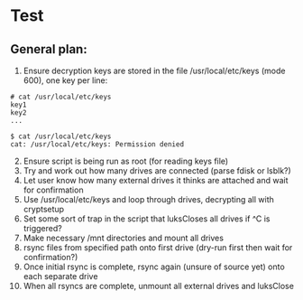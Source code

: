 # Test
## General plan:
1. Ensure decryption keys are stored in the file /usr/local/etc/keys (mode 600), one key per line:

```
# cat /usr/local/etc/keys
key1
key2
...
```

```
$ cat /usr/local/etc/keys
cat: /usr/local/etc/keys: Permission denied
```

2. Ensure script is being run as root (for reading keys file)
3. Try and work out how many drives are connected (parse fdisk or lsblk?)
4. Let user know how many external drives it thinks are attached and wait for confirmation
5. Use /usr/local/etc/keys and loop through drives, decrypting all with cryptsetup
6. Set some sort of trap in the script that luksCloses all drives if ^C is triggered?
7. Make necessary /mnt directories and mount all drives
8. rsync files from specified path onto first drive (dry-run first then wait for confirmation?)
9. Once initial rsync is complete, rsync again (unsure of source yet) onto each separate drive
10. When all rsyncs are complete, unmount all external drives and luksClose
